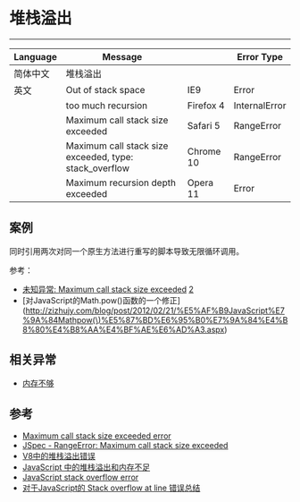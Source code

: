
# 堆栈溢出

----

| Language | Message                                                |           | Error Type    |
|----------|--------------------------------------------------------|-----------|---------------|
| 简体中文 | 堆栈溢出                                               |           |               |
| 英文     | Out of stack space                                     | IE9       | Error         |
|          | too much recursion                                     | Firefox 4 | InternalError |
|          | Maximum call stack size exceeded                       | Safari 5  | RangeError    |
|          | Maximum call stack size exceeded, type: stack_overflow | Chrome 10 | RangeError    |
|          | Maximum recursion depth exceeded                       | Opera 11  | Error         |


## 案例

同时引用两次对同一个原生方法进行重写的脚本导致无限循环调用。

参考：
* [未知异常: Maximum call stack size exceeded](http://www.zizhujy.com/blog/post/2012/03/18/Uncaught-RangeError-Maximum-call-stack-size-exceeded.aspx)
    [2](http://blog.csdn.net/vean_system/article/details/7799232)
* [对JavaScript的Math.pow()函数的一个修正](http://zizhujy.com/blog/post/2012/02/21/%E5%AF%B9JavaScript%E7%9A%84Mathpow(\)%E5%87%BD%E6%95%B0%E7%9A%84%E4%B8%80%E4%B8%AA%E4%BF%AE%E6%AD%A3.aspx)

## 相关异常

* [内存不够](out-of-memory.md)

## 参考

* [Maximum call stack size exceeded error](http://stackoverflow.com/questions/6095530/maximum-call-stack-size-exceeded-error)
* [JSpec - RangeError: Maximum call stack size exceeded](http://stackoverflow.com/questions/1814337/jspec-rangeerror-maximum-call-stack-size-exceeded)
* [V8中的堆栈溢出错误](http://blog.csdn.net/gengshenghong/article/details/7583821)
* [JavaScript 中的堆栈溢出和内存不足](http://www.bokeyy.com/post/javascript-out-of-memery-and-stack.html)
* [JavaScript stack overflow error](http://www.nczonline.net/blog/2009/05/19/javascript-stack-overflow-error/)
* [对于JavaScript的 Stack overflow at line 错误总结](http://www.cnblogs.com/S.Sams/archive/2009/01/18/1377783.html)
